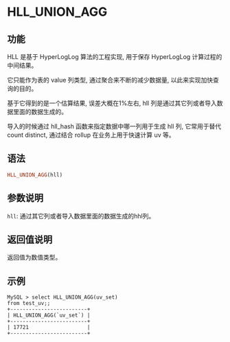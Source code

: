 # HLL_UNION_AGG

## 功能

HLL 是基于 HyperLogLog 算法的工程实现, 用于保存 HyperLogLog 计算过程的中间结果。

它只能作为表的 value 列类型, 通过聚合来不断的减少数据量, 以此来实现加快查询的目的。

基于它得到的是一个估算结果, 误差大概在1%左右, hll 列是通过其它列或者导入数据里面的数据生成的。

导入的时候通过 hll_hash 函数来指定数据中哪一列用于生成 hll 列, 它常用于替代 count distinct, 通过结合 rollup 在业务上用于快速计算 uv 等。

## 语法

```Haskell
HLL_UNION_AGG(hll)
```

## 参数说明

`hll`: 通过其它列或者导入数据里面的数据生成的hhl列。

## 返回值说明

返回值为数值类型。

## 示例

```plain text
MySQL > select HLL_UNION_AGG(uv_set)
from test_uv;;
+-------------------------+
| HLL_UNION_AGG(`uv_set`) |
+-------------------------+
| 17721                   |
+-------------------------+
```

